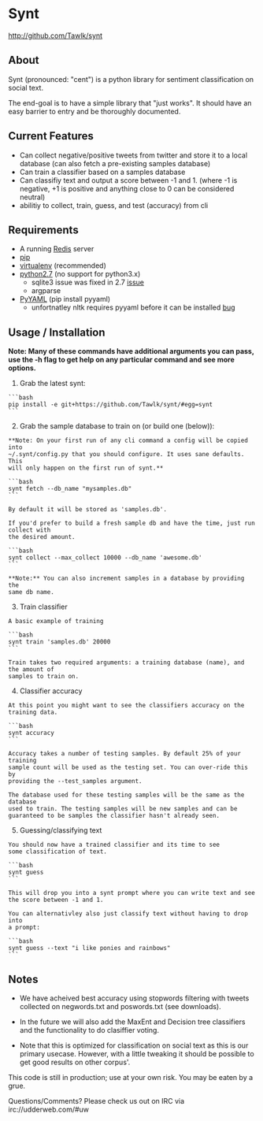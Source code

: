# Synt #

  <http://github.com/Tawlk/synt>

## About ##

  Synt (pronounced: "cent") is a python library for sentiment
  classification on social text.

  The end-goal is to have a simple library that "just works". It should
  have an easy barrier to entry and be thoroughly documented. 


## Current Features ##

  * Can collect negative/positive tweets from twitter and store it to a local
    database (can also fetch a pre-existing samples database)
  * Can train a classifier based on a samples database 
  * Can classifiy text and output a score between -1 and 1. (where -1 is
    negative, +1 is positive and anything close to 0 can be considered neutral)
  * abilitiy to collect, train, guess, and test (accuracy) from cli 


## Requirements ##

  * A running [Redis](http://redis.io) server
  * [pip](http://www.pip-installer.org/en/latest/index.html)
  * [virtualenv](http://www.virtualenv.org/en/latest/index.html) (recommended)
  * [python2.7](http://www.python.org/getit/releases/2.7/) (no support for
    python3.x)
    * sqlite3 issue was fixed in 2.7 [issue](http://code.google.com/p/pysqlite/source/detail?r=9e3fa82223b89ca4e7f9eadedc1297ab5c3eebd9)
    * argparse
  * [PyYAML](http://pyyaml.org/) (pip install pyyaml)
    * unfortnatley nltk requires pyyaml before it can be installed [bug](http://code.google.com/p/nltk/issues/detail?id=508)


## Usage / Installation ##

**Note: Many of these commands have additional arguments you can pass, use
the -h flag to get help on any particular command and see more options.**

  1. Grab the latest synt:

    ```bash
    pip install -e git+https://github.com/Tawlk/synt/#egg=synt
    ```

  2. Grab the sample database to train on (or build one (below)):

    **Note: On your first run of any cli command a config will be copied into
    ~/.synt/config.py that you should configure. It uses sane defaults. This
    will only happen on the first run of synt.**
    
    ```bash
    synt fetch --db_name "mysamples.db"
    ```
    
    By default it will be stored as 'samples.db'.

    If you'd prefer to build a fresh sample db and have the time, just run collect with
    the desired amount.

    ```bash
    synt collect --max_collect 10000 --db_name 'awesome.db' 
    ```
    
    **Note:** You can also increment samples in a database by providing the
    same db name.


  3. Train classifier

    A basic example of training

    ```bash
    synt train 'samples.db' 20000 
    ```
    
    Train takes two required arguments: a training database (name), and the amount of
    samples to train on.  


  4. Classifier accuracy

    At this point you might want to see the classifiers accuracy on the
    training data. 

    ```bash
    synt accuracy 
    ```

    Accuracy takes a number of testing samples. By default 25% of your training 
    sample count will be used as the testing set. You can over-ride this by
    providing the --test_samples argument.

    The database used for these testing samples will be the same as the database
    used to train. The testing samples will be new samples and can be
    guaranteed to be samples the classifier hasn't already seen.


  5. Guessing/classifying text
    
    You should now have a trained classifier and its time to see
    some classification of text.

    ```bash
    synt guess
    ```
    
    This will drop you into a synt prompt where you can write text and see
    the score between -1 and 1.

    You can alternativley also just classify text without having to drop into
    a prompt:

    ```bash
    synt guess --text "i like ponies and rainbows" 
    ```


## Notes ##

  * We have acheived best accuracy using stopwords filtering with tweets collected on
    negwords.txt and poswords.txt (see downloads).

  * In the future we will also add the MaxEnt and Decision tree classifiers and
    the functionality to do clasiffier voting.

  * Note that this is optimized for classification on social text as this is our
    primary usecase. However, with a little tweaking it should be possible to
    get good results on other corpus'.

  This code is still in production; use at your own risk. You may be eaten by a grue.

  Questions/Comments? Please check us out on IRC via irc://udderweb.com/#uw
